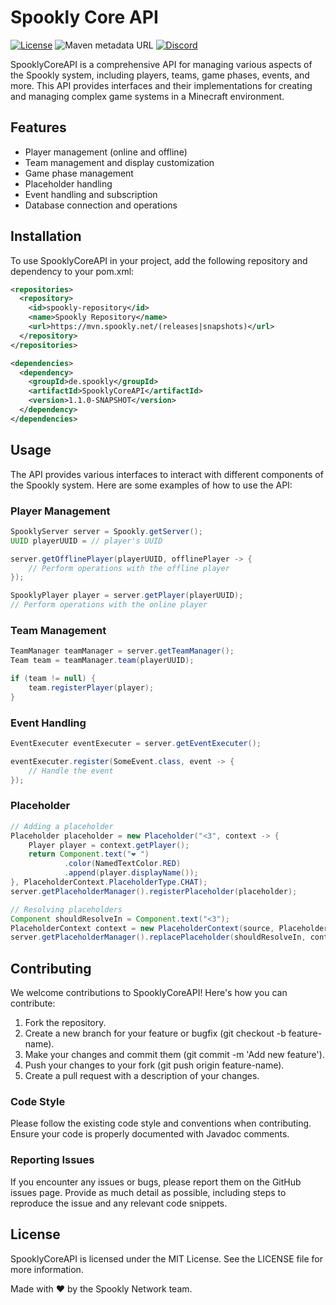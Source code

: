 # Spookly Core API
[![License](https://img.shields.io/badge/license-MIT-green)](LICENSE)
![Maven metadata URL](https://img.shields.io/maven-metadata/v?metadataUrl=https%3A%2F%2Fmvn.spookly.net%2Fsnapshots%2Fde%2Fspookly%2FSpooklyCoreAPI%2Fmaven-metadata.xml&versionSuffix=SNAPSHOT&label=development%20version)
[![Discord](https://img.shields.io/discord/900708000900194314?label=Discord)](https://discord.gg/9bpxXyszCb)


SpooklyCoreAPI is a comprehensive API for managing various aspects of the Spookly system, including players, teams, game phases, events, and more. This API provides interfaces and their implementations for creating and managing complex game systems in a Minecraft environment.

## Features
- Player management (online and offline)
- Team management and display customization
- Game phase management
- Placeholder handling
- Event handling and subscription
- Database connection and operations

## Installation
To use SpooklyCoreAPI in your project, add the following repository and dependency to your pom.xml:
```xml
<repositories>
  <repository>
    <id>spookly-repository</id>
    <name>Spookly Repository</name>
    <url>https://mvn.spookly.net/(releases|snapshots)</url>
  </repository>
</repositories>

<dependencies>
  <dependency>
    <groupId>de.spookly</groupId>
    <artifactId>SpooklyCoreAPI</artifactId>
    <version>1.1.0-SNAPSHOT</version>
  </dependency>
</dependencies>

```

## Usage
The API provides various interfaces to interact with different components of the Spookly system. Here are some examples of how to use the API:
### Player Management
```java
SpooklyServer server = Spookly.getServer();
UUID playerUUID = // player's UUID

server.getOfflinePlayer(playerUUID, offlinePlayer -> {
    // Perform operations with the offline player
});

SpooklyPlayer player = server.getPlayer(playerUUID);
// Perform operations with the online player
```
### Team Management
```java
TeamManager teamManager = server.getTeamManager();
Team team = teamManager.team(playerUUID);

if (team != null) {
    team.registerPlayer(player);
}
```
### Event Handling
```java
EventExecuter eventExecuter = server.getEventExecuter();

eventExecuter.register(SomeEvent.class, event -> {
    // Handle the event
});
```
### Placeholder
```java
// Adding a placeholder 
Placeholder placeholder = new Placeholder("<3", context -> {
    Player player = context.getPlayer();
    return Component.text("❤ ")
            .color(NamedTextColor.RED)
            .append(player.displayName());
}, PlaceholderContext.PlaceholderType.CHAT);
server.getPlaceholderManager().registerPlaceholder(placeholder);

// Resolving placeholders
Component shouldResolveIn = Component.text("<3");
PlaceholderContext context = new PlaceholderContext(source, PlaceholderContext.PlaceholderType.CHAT);
server.getPlaceholderManager().replacePlaceholder(shouldResolveIn, context);
```

## Contributing
We welcome contributions to SpooklyCoreAPI! Here's how you can contribute:

1. Fork the repository.
2. Create a new branch for your feature or bugfix (git checkout -b feature-name).
3. Make your changes and commit them (git commit -m 'Add new feature').
4. Push your changes to your fork (git push origin feature-name).
5. Create a pull request with a description of your changes.

### Code Style
Please follow the existing code style and conventions when contributing. Ensure your code is properly documented with Javadoc comments.

### Reporting Issues
If you encounter any issues or bugs, please report them on the GitHub issues page. Provide as much detail as possible, including steps to reproduce the issue and any relevant code snippets.

## License
SpooklyCoreAPI is licensed under the MIT License. See the LICENSE file for more information.

Made with ❤️ by the Spookly Network team.
